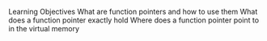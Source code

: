 Learning Objectives
What are function pointers and how to use them
What does a function pointer exactly hold
Where does a function pointer point to in the virtual memory
